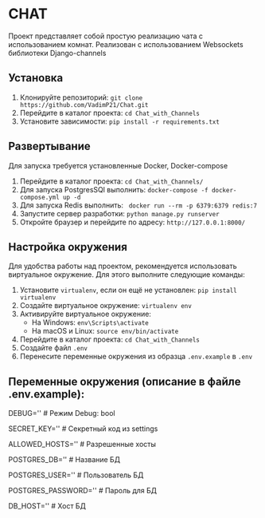 # CHAT

Проект представляет собой простую реализацию чата с использованием комнат. Реализован с использованием Websockets библиотеки Django-channels

## Установка


1. Клонируйте репозиторий: `git clone https://github.com/VadimP21/Chat.git`
2. Перейдите в каталог проекта: `cd Chat_with_Channels`
3. Установите зависимости: `pip install -r requirements.txt`


## Развертывание

Для запуска требуется установленные Docker, Docker-compose

1. Перейдите в каталог проекта: `cd Chat_with_Channels/`
2. Для запуска PostgresSQl выполнить: `docker-compose -f docker-compose.yml up -d`
3. Для запуска Redis выполнить: ` docker run --rm -p 6379:6379 redis:7`
4. Запустите сервер разработки: `python manage.py runserver`
5. Откройте браузер и перейдите по адресу: `http://127.0.0.1:8000/`


## Настройка окружения


Для удобства работы над проектом, рекомендуется использовать виртуальное окружение. Для этого выполните следующие команды:


1. Установите `virtualenv`, если он ещё не установлен: `pip install virtualenv`
2. Создайте виртуальное окружение: `virtualenv env`
3. Активируйте виртуальное окружение:
   - На Windows: `env\Scripts\activate`
   - На macOS и Linux: `source env/bin/activate`
4. Перейдите в каталог проекта: `cd Chat_with_Channels`
5. Создайте файл `.env`
6. Перенесите переменные окружения из образца `.env.example` в `.env`


##  Переменные окружения (описание в файле .env.example):


DEBUG='' # Режим Debug: bool

SECRET_KEY='' # Секретный код из settings

ALLOWED_HOSTS='' # Разрешенные хосты

POSTGRES_DB='' #  Название БД

POSTGRES_USER='' #  Пользователь БД

POSTGRES_PASSWORD='' #  Пароль для БД

DB_HOST='' #  Хост БД
